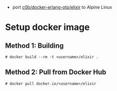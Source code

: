 * port [c0b/docker-erlang-otp/elixir](https://github.com/c0b/docker-erlang-otp/blob/master/elixir/Dockerfile) to Alpine Linux

Setup docker image
====================

Method 1: Building
------------------

    # docker build --rm -t <username>/elixir .

Method 2: Pull from Docker Hub
------------------------------

    # docker pull docker.io/<username>/elixir
